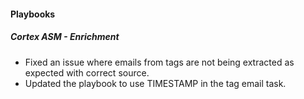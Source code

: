 
#### Playbooks

##### Cortex ASM - Enrichment

- Fixed an issue where emails from tags are not being extracted as expected with correct source.
- Updated the playbook to use TIMESTAMP in the tag email task.